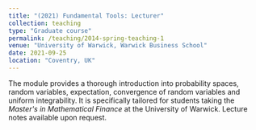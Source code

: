 ```yaml
---
title: "(2021) Fundamental Tools: Lecturer"
collection: teaching
type: "Graduate course"
permalink: /teaching/2014-spring-teaching-1
venue: "University of Warwick, Warwick Business School"
date: 2021-09-25
location: "Coventry, UK"
---
```


The module provides a thorough introduction into probability spaces, random variables, expectation, convergence of random variables and uniform integrability. It is specifically tailored for students taking the *Master's in Mathematical Finance* at the University of Warwick. Lecture notes available upon request.